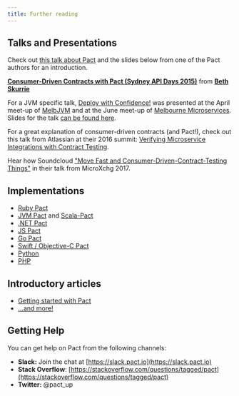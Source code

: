 ```yaml
---
title: Further reading
---
```


## Talks and Presentations

Check out [this talk about Pact](http://www.infoq.com/presentations/pact) and the slides below from one of the Pact authors for an introduction.

 [**Consumer-Driven Contracts with Pact \(Sydney API Days 2015\)**](http://www.slideshare.net/bethesque/pact-44565612) from [**Beth Skurrie**](http://www.slideshare.net/bethesque)

For a JVM specific talk, [Deploy with Confidence!](https://www.youtube.com/watch?v=h-79QmIV824) was presented at the April meet-up of [MelbJVM](http://www.meetup.com/en-AU/Melbourne-Java-JVM-Users-Group/) and at the June meet-up of [Melbourne Microservices](http://www.meetup.com/en-AU/Melbourne-Microservices/). Slides for the talk [can be found here](https://github.com/pact-foundation/pact.io/tree/2d9a8c1ef3a8dd7cce7f8b8148d6290e02f7181b/media/Pact%20-%20Deploy%20with%20Confidence!.pdf).

For a great explanation of consumer-driven contracts \(and Pact!\), check out this talk from Atlassian at their 2016 summit: [Verifying Microservice Integrations with Contract Testing](https://www.youtube.com/watch?v=-6x6XBDf9sQ&feature=youtu.be).

Hear how Soundcloud ["Move Fast and Consumer-Driven-Contract-Testing Things"](https://speakerdeck.com/alonpeer/move-fast-and-consumer-driven-contract-test-things) in their talk from MicroXchg 2017.

## Implementations

* [Ruby Pact](https://github.com/pact-foundation/pact-ruby)
* [JVM Pact](https://github.com/DiUS/pact-jvm) and [Scala-Pact](https://github.com/ITV/scala-pact)
* [.NET Pact](https://github.com/SEEK-Jobs/pact-net)
* [JS Pact](https://github.com/pact-foundation/pact-js)
* [Go Pact](https://github.com/pact-foundation/pact-go)
* [Swift / Objective-C Pact](https://github.com/DiUS/pact-consumer-swift)
* [Python](https://github.com/pact-foundation/pact-python)
* [PHP](https://github.com/pact-foundation/pact-php)

## Introductory articles

* [Getting started with Pact](https://dius.com.au/2014/05/19/simplifying-micro-service-testing-with-pacts/)
* [...and more!](../blogs_videos_and_articles.md)

## Getting Help

You can get help on Pact from the following channels:

* **Slack:** Join the chat at [https://slack.pact.io](https://slack.pact.io)
* **Stack Overflow**: [https://stackoverflow.com/questions/tagged/pact](https://stackoverflow.com/questions/tagged/pact)
* **Twitter:** @pact\_up

